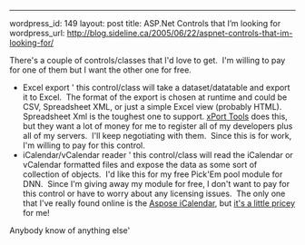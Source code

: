 --- 
wordpress_id: 149
layout: post
title: ASP.Net Controls that I&#8217;m looking for
wordpress_url: http://blog.sideline.ca/2005/06/22/aspnet-controls-that-im-looking-for/

<p>There's a couple of controls/classes that I'd love to get.  I'm willing to pay for one of them but I want the other one for free.</p>
<ul>
<li>Excel export ' this control/class will take a dataset/datatable and export it to Excel.  The format of the export is chosen at runtime and could be CSV, Spreadsheet XML, or just a simple Excel view (probably HTML).  Spreadsheet Xml is the toughest one to support. <a href="http://xport.mvps.org/">xPort Tools</a> does this, but they want a lot of money for me to register all of my developers plus all of my servers.  I'll keep negotiating with them.  Since this is for work, I'm willing to pay for this control.</li>
<li>iCalendar/vCalendar reader ' this control/class will read the iCalendar or vCalendar formatted files and expose the data as some sort of collection of objects.  I'd like this for my free Pick'Em pool module for DNN.  Since I'm giving away my module for free, I don't want to pay for this control or have to worry about any licensing issues.  The only one that I've really found online is the <a href="http://www.aspose.com/Products/Aspose.iCalendar/">Aspose iCalendar</a>, but <a href="http://www.aspose.com/Purchase/Aspose.iCalendar/Default.aspx">it's a little pricey</a> for me!</li></ul>
<p>Anybody know of anything else'</p>
